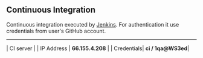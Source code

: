 
Continuous Integration
----------------------

Continuous integration executed by [Jenkins](http://66.155.4.208:8080/). 
For authentication it use credentials from user's GitHub account.

-------------------------------------------
| CI server |
| IP Address | **66.155.4.208**  |
| Credentials| **ci / 1qa@WS3ed**|